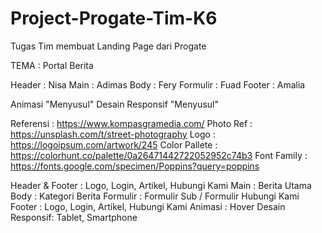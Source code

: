 # Project-Progate-Tim-K6
 Tugas Tim membuat Landing Page dari Progate

TEMA : Portal Berita

Header   : Nisa
Main     : Adimas
Body     : Fery
Formulir : Fuad
Footer   : Amalia

Animasi "Menyusul"
Desain Responsif "Menyusul"

Referensi       : https://www.kompasgramedia.com/
Photo Ref       : https://unsplash.com/t/street-photography
Logo            : https://logoipsum.com/artwork/245
Color Pallete   : https://colorhunt.co/palette/0a26471442722052952c74b3
Font Family     : https://fonts.google.com/specimen/Poppins?query=poppins


Header & Footer : Logo, Login, Artikel, Hubungi Kami
Main            : Berita Utama
Body            : Kategori Berita
Formulir        : Formulir Sub / Formulir Hubungi Kami
Footer          : Logo, Login, Artikel, Hubungi Kami
Animasi         : Hover
Desain Responsif: Tablet, Smartphone